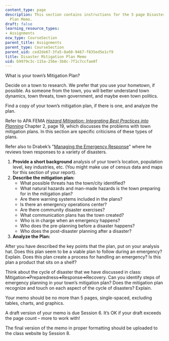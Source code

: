```yaml
---
content_type: page
description: This section contains instructions for the 5 page Disaster Mitigation
  Plan Memo.
draft: false
learning_resource_types:
- Assignments
ocw_type: CourseSection
parent_title: Assignments
parent_type: CourseSection
parent_uid: ced2de67-3fa5-8a60-9467-f835ed5e1cf9
title: Disaster Mitigation Plan Memo
uid: b9979c3c-115a-256e-3b8c-7f1c7ccfae0f
---
```

What is your town’s Mitigation Plan?

Decide on a town to research. We prefer that you use your hometown, if possible. As someone from the town, you will better understand town dynamics, town threats, town government, and maybe even town politics.

Find a copy of your town’s mitigation plan, if there is one, and analyze the plan.

Refer to APA FEMA [*Hazard Mitigation: Integrating Best Practices into Planning*](https://planning-org-uploaded-media.s3.amazonaws.com/publication/book_paperback/PAS-Report-560.pdf) Chapter 2, page 19, which discusses the problems with town mitigation plans. In this section are specific criticisms of these types of plans.

Refer also to Drabek’s "[Managing the Emergency Response](http://www.jstor.org/stable/3135002)" where he reviews town responses to a variety of disasters.

1. **Provide a short background** analysis of your town’s location, population level, key industries, etc. (You might make use of census data and maps for this section of your report).
2. **Describe the mitigation plan:**
    - What possible threats has the town/city identified?
    - What natural hazards and man-made hazards is the town preparing for in the mitigation plan?
    - Are there warning systems included in the plans?
    - Is there an emergency operations center?
    - Are there community disaster exercises?
    - What communication plans has the town created?
    - Who is in charge when an emergency happens?
    - Who does the pre-planning before a disaster happens?
    - Who does the post-disaster planning after a disaster?
3. **Analyze the Plan:**

After you have described the key points that the plan, put on your analysis hat. Does this plan seem to be a viable plan to follow during an emergency? Explain. Does this plan create a process for handling an emergency? Is this plan a product that sits on a shelf?

Think about the cycle of disaster that we have discussed in class: Mitigation➔Preparedness➔Response➔Recovery. Can you identify steps of emergency planning in your town’s mitigation plan? Does the mitigation plan recognize and touch on each aspect of the cycle of disasters? Explain.

Your memo should be no more than 5 pages, single-spaced, excluding tables, charts, and graphics.

A draft version of your memo is due Session 6. It’s OK if your draft exceeds the page count – more to work with!

The final version of the memo in proper formatting should be uploaded to the class website by Session 8.